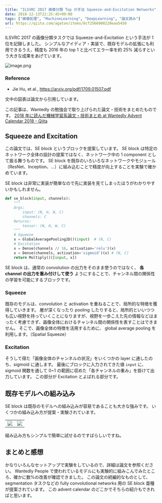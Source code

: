 ```yaml
---
title: "ILSVRC 2017 画像分類 Top の手法 Squeeze-and-Excitation Networks"
date: 2018-12-13T22:25:45+09:00
tags: ["画像処理", "MachineLearning", "DeepLearning", "論文読み"]
url: https://qiita.com/agatan/items/8cf2566908228eaa5450
---
```


ILSVRC 2017 の画像分類タスクでは Squeeze-and-Excitation という手法が 1 位を記録しました。
シンプルなアイディア・実装で、既存モデルの拡張にも利用できるうえ、精度も 2016 年の top 1 と比べてエラー率を約 25% 減らすという大きな成果をあげています。

![image.png](https://qiita-image-store.s3.amazonaws.com/0/39030/20b939b8-c65b-ce06-4525-37ccfe19c7a2.png)

### Reference

- Jie Hu, et al., https://arxiv.org/pdf/1709.01507.pdf

文中の図表は論文から引用しています。

この記事は、Wantedly の勉強会で取り上げられた論文・技術をまとめたものです。
[2018 年に読んだ機械学習系論文・技術まとめ at Wantedly Advent Calendar 2018 - Qiita](https://qiita.com/advent-calendar/2018/wantedly_ml)

## Squeeze and Excitation

この論文では、SE block というブロックを提案しています。
SE block は特定のネットワーク全体の設計の提案ではなく、ネットワーク中の 1 component として振る舞うものです。
SE block を既存のいろいろなネットワークやモジュール（ResNet、Inception、...）に組み込むことで精度が向上することを実験で確かめています。

SE block は非常に実装が簡単なので先に実装を見てしまったほうがわかりやすいかもしれません。

```python
def se_block(input, channels):
    """
    Args:
        input: (N, H, W, C)
        channels: C
    Returns:
        tensor: (N, H, W, C)
    """
    # Squeeze
    x = GlobalAveragePooling2D()(input)  # (N, C)
    # Excitation
    x = Dense(channels // 16, activation='relu')(x)
    x = Dense(channels, activation='sigmoid')(x) # (N, C)
    return Multiply()([input, x])
```

SE block は、通常の convolution の出力をそのまま使うのではなく、 **各 channel の出力を重み付けして使う** ようにすることで、チャンネル間の関係性の学習を可能にするブロックです。

### Squeeze

既存のモデルは、convolution と activation を重ねることで、局所的な特徴を獲得していきます。
層が深くなったり pooling したりすると、局所的といいつつも広い視野を持っていくことになりますが、視野を一歩こえた先の情報などはまったく考慮できず、画像全体におけるチャンネル間の関係性を表すことはできません。
そこで、画像全体の特徴を活用するために、 global average pooling を利用します。（Spatial Squeeze）

### Excitation

そうして得た「画像全体のチャンネルの状況」をいくつかの layer に通したのち、sigmoid に通します。
最後にブロックに入力されてきた値 `input` に、 sigmoid 関数を通して 0~1 の範囲に収めた「各チャンネルの重み」を掛けて出力しています。
この部分が Excitation とよばれる部分です。

## 既存モデルへの組み込み

SE block は既存のモデルへの組み込みが容易であることも大きな強みです。
いくつかの組み込み方が提案・実験されています。

<table>
<tr>
<td>
<img src="https://qiita-image-store.s3.amazonaws.com/0/39030/76082379-9db4-4f02-7236-355f6804908b.png">
</td>
<td>
<img src="https://qiita-image-store.s3.amazonaws.com/0/39030/4c3fa967-234c-57ee-36a9-1c15fca7c603.png">
</td>
</tr>
</table>

組み込み方もシンプルで簡単に試せるのですばらしいですね。

## まとめと感想

かなりいろんなセットアップで実験をしているので、詳細は論文を参照ください。
Wantedly People で使われているモデルにも実験的に組みこんでみたところ、確かに数%の改善が確認できました。
この論文の続編的なものとして、segmentation タスクなどの fully convolutional networks 用の SE block 亜種が提案されています。
この advent calendar のどこかでそちらの紹介もできればと思います。
